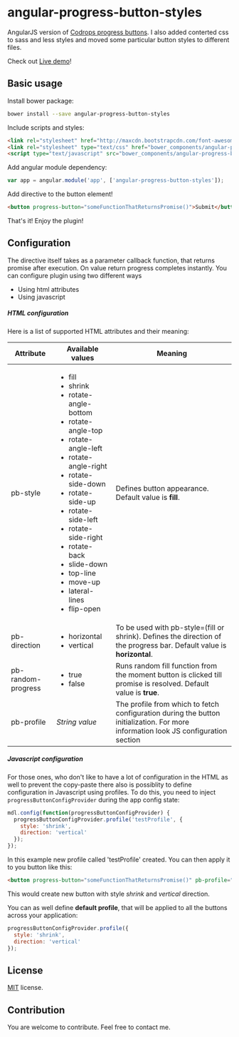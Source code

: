 # angular-progress-button-styles
AngularJS version of <a href="https://github.com/codrops/ProgressButtonStyles" target="_blank">Codrops progress buttons</a>.
I also added conterted css to sass and less styles and moved some particular button styles to different files.

Check out <a href="http://lugovsky.github.io/angular-progress-button-styles/example.html" target="_blank">Live demo</a>!

Basic usage
---------------
Install bower package:
```bash
bower install --save angular-progress-button-styles
```
Include scripts and styles:
```html
<link rel="stylesheet" href="http://maxcdn.bootstrapcdn.com/font-awesome/4.3.0/css/font-awesome.min.css">
<link rel="stylesheet" type="text/css" href="bower_components/angular-progress-button-styles/dist/angular-progress-button-styles.min.css">
<script type="text/javascript" src="bower_components/angular-progress-button-styles/dist/angular-progress-button-styles.min.js"></script>
```
Add angular module dependency:
```javascript
var app = angular.module('app', ['angular-progress-button-styles']);
```
Add directive to the button element!
```html
<button progress-button="someFunctionThatReturnsPromise()">Submit</button>
```

That's it! Enjoy the plugin!

Configuration
-------------
The directive itself takes as a parameter callback function, that returns promise after execution. On value return progress completes instantly.
You can configure plugin using two different ways
* Using html attributes
* Using javascript

##### HTML configuration
Here is a list of supported HTML attributes and their meaning:

| Attribute | Available values | Meaning |
|---|---|---------|
| pb-style | <ul><li>fill</li><li>shrink</li><li>rotate-angle-bottom</li><li>rotate-angle-top</li><li>rotate-angle-left</li><li>rotate-angle-right</li><li>rotate-side-down</li><li>rotate-side-up</li><li>rotate-side-left</li><li>rotate-side-right</li><li>rotate-back</li><li>slide-down</li><li>top-line</li><li>move-up</li><li>lateral-lines</li><li>flip-open</li></ul> | Defines button appearance. Default value is <b>fill</b>. |
| pb-direction | <ul><li>horizontal</li><li>vertical</li></ul> | To be used with pb-style=(fill or shrink). Defines the direction of the progress bar. Default value is <b>horizontal</b>. |
| pb-random-progress | <ul><li>true</li><li>false</li></ul> | Runs random fill function from the moment button is clicked till promise is resolved. Default value is <b>true</b>. |
| pb-profile | _String value_ | The profile from which to fetch configuration during the button initialization. For more information look JS configuration section |
 
##### Javascript configuration
For those ones, who don't like to have a lot of configuration in the HTML as well to prevent the copy-paste there also is possiblity to define configuration in Javascript using profiles.
To do this, you need to inject `progressButtonConfigProvider` during the app config state:
```javascript
mdl.config(function(progressButtonConfigProvider) {
  progressButtonConfigProvider.profile('testProfile', {
    style: 'shrink',
    direction: 'vertical'
  });
});
```
In this example new profile called 'testProfile' created. You can then apply it to you button like this:
```html
<button progress-button="someFunctionThatReturnsPromise()" pb-profile="testProfile">Submit</button>
```
This would create new button with style _shrink_ and _vertical_ direction.

You can as well define <b>default profile</b>, that will be applied to all the buttons across your application:
```javascript
progressButtonConfigProvider.profile({
  style: 'shrink',
  direction: 'vertical'
});
```

License
-------------
<a href="http://opensource.org/licenses/MIT" target="_blank">MIT</a> license.

Contribution
-------------
You are welcome to contribute. Feel free to contact me.
